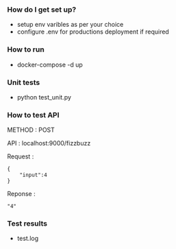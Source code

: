 
### How do I get set up? ###
* setup env varibles as per your choice
* configure .env for productions deployment if required

### How to run ###
* docker-compose -d up

### Unit tests ###
*  python test_unit.py

### How to test API ###

METHOD : POST

API : localhost:9000/fizzbuzz

Request : 

```
{
    "input":4
}
```
Reponse :

```
"4"
```
### Test results ###
*  test.log